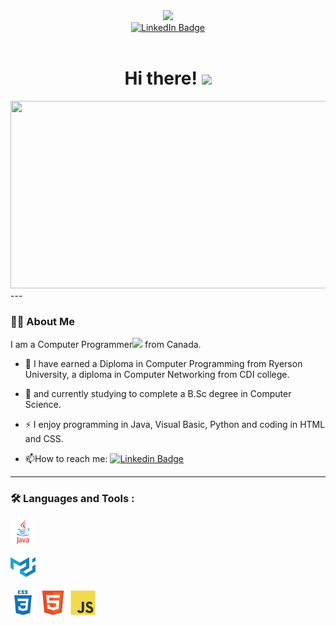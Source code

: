 <div id="header" align="center">
   <img src="https://media.giphy.com/media/MC6eSuC3yypCU/giphy.gif" width="100"/>
  
  </div>
<div id="badges" align= "center">
  <a href="https://ca.linkedin.com/in/hoomanvahdat">
    <img src="https://img.shields.io/badge/LinkedIn----blue?style=for-the-badge&logo=linkedin&logoColor=white" alt="LinkedIn Badge"/>
</a>
   </div>
  <div id= "rest" align="center">
   
   
   
<img src= "https://komarev.com/ghpvc/?username=hoomanxo&style=flat-square&color=blue" alt=""/>
                                                                                                       
<h1>
Hi there!
 <img                                                                                                      src="https://media.giphy.com/media/hvRJCLFzcasrR4ia7z/giphy.gif" width="30px"/>
</h1>
</div>
<div align="center">
  <img src="https://media.giphy.com/media/dWesBcTLavkZuG35MI/giphy.gif" width="600" height="300"/>
</div>
---

### :man_technologist: About Me
I am a Computer Programmer<img src="https://media.giphy.com/media/WUlplcMpOCEmTGBtBW/giphy.gif" width="30"> from Canada.

- :telescope: I have earned a Diploma in Computer Programming from Ryerson University, a diploma in Computer Networking from CDI college.
- :seedling: and currently studying to complete a B.Sc degree in Computer Science.

- :zap: I enjoy programming in Java, Visual Basic, Python and coding in HTML and CSS.

- :mailbox:How to reach me: [![Linkedin Badge](https://img.shields.io/badge/-kakbar-blue?style=flat&logo=Linkedin&logoColor=white)](https://ca.linkedin.com/in/hoomanvahdat)
---
### :hammer_and_wrench: Languages and Tools :

<div>
  <img src="https://github.com/devicons/devicon/blob/master/icons/java/java-original-wordmark.svg" title="Java" alt="Java" width="40" height="40"/>&nbsp;
  
  
  <img src="https://github.com/devicons/devicon/blob/master/icons/materialui/materialui-original.svg" title="Material UI" alt="Material UI" width="40" height="40"/>&nbsp;
  
  
  <img src="https://github.com/devicons/devicon/blob/master/icons/css3/css3-plain-wordmark.svg"  title="CSS" alt="CSS" width="40" height="40"/>&nbsp;
  <img src="https://github.com/devicons/devicon/blob/master/icons/html5/html5-original.svg" title="HTML5" alt="HTML5" width="40" height="40"/>&nbsp;
  <img src="https://github.com/devicons/devicon/blob/master/icons/javascript/javascript-original.svg" title="JavaScript" alt="JavaScript" width="40" height="40"/>&nbsp;
